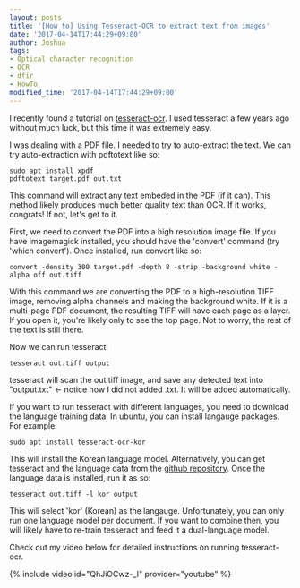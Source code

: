 ```yaml
---
layout: posts
title: '[How to] Using Tesseract-OCR to extract text from images'
date: '2017-04-14T17:44:29+09:00'
author: Joshua
tags:
- Optical character recognition
- OCR
- dfir
- HowTo
modified_time: '2017-04-14T17:44:29+09:00'
---
```

I recently found a tutorial on [tesseract-ocr](https://diging.atlassian.net/wiki/display/DCH/Tutorial%3A+Text+Extraction+and+OCR+with+Tesseract+and+ImageMagick). I used tesseract a few years ago without much luck, but this time it was extremely easy.

I was dealing with a PDF file. I needed to try to auto-extract the text. We can try auto-extraction with pdftotext like so:

````
sudo apt install xpdf
pdftotext target.pdf out.txt
````

This command will extract any text embeded in the PDF (if it can). This method likely produces much better quality text than OCR. If it works, congrats! If not, let's get to it.

First, we need to convert the PDF into a high resolution image file. If you have imagemagick installed, you should have the 'convert' command (try 'which convert'). Once installed, run convert like so:

````
convert -density 300 target.pdf -depth 8 -strip -background white -alpha off out.tiff
````

With this command we are converting the PDF to a high-resolution TIFF image, removing alpha channels and making the background white. If it is a multi-page PDF document, the resulting TIFF will have each page as a layer. If you open it, you're likely only to see the top page. Not to worry, the rest of the text is still there.

Now we can run tesseract:

````
tesseract out.tiff output
````

tesseract will scan the out.tiff image, and save any detected text into "output.txt" <- notice how I did not added .txt. It will be added automatically.

If you want to run tesseract with different languages, you need to download the language training data. In ubuntu, you can install langauge packages. For example:

````
sudo apt install tesseract-ocr-kor
````

This will install the Korean language model. Alternatively, you can get tesseract and the language data from the [github repository](https://github.com/tesseract-ocr). Once the language data is installed, run it as so:

````
tesseract out.tiff -l kor output
````

This will select 'kor' (Korean) as the langauge. Unfortunately, you can only run one language model per document. If you want to combine then, you will likely have to re-train tesseract and feed it a dual-language model.

Check out my video below for detailed instructions on running tesseract-ocr.

{% include video id="QhJiOCwz-_I" provider="youtube" %}

